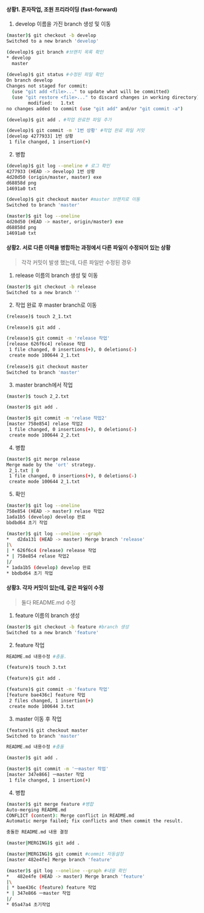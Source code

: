 #### 상황1. 혼자작업, 조원 프리라이딩 (fast-forward)

1. develop 이름을 가진 branch 생성 및 이동

```bash
(master)$ git checkout -b develop
Switched to a new branch 'develop'

(develop)$ git branch #브랜치 목록 확인
* develop
  master
  
(develop)$ git status #수정된 파일 확인
On branch develop
Changes not staged for commit:
  (use "git add <file>..." to update what will be committed)
  (use "git restore <file>..." to discard changes in working directory)
        modified:   1.txt
no changes added to commit (use "git add" and/or "git commit -a")

(develop)$ git add . #작업 완료한 파일 추가

(develop)$ git commit -m '1번 상황' #작업 완료 파일 커밋
[develop 4277933] 1번 상황
 1 file changed, 1 insertion(+)
```

2. 병합

```bash
(develop)$ git log --oneline # 로그 확인
4277933 (HEAD -> develop) 1번 상황
4d20d50 (origin/master, master) exe
d68858d png
14691a0 txt

(develop)$ git checkout master #master 브랜치로 이동
Switched to branch 'master'

(master)$ git log --oneline
4d20d50 (HEAD -> master, origin/master) exe
d68858d png
14691a0 txt
```



#### 상황2. 서로 다른 이력을 병합하는 과정에서 다른 파일이 수정되어 있는 상황

> 각각 커밋이 발생 했는데, 다른 파일만 수정된 경우

1. release 이름의 branch 생성 및 이동

```bash
(master)$ git checkout -b release
Switched to a new branch ''
```

2. 작업 완료 후 master branch로 이동

```bash
(release)$ touch 2_1.txt

(release)$ git add .

(release)$ git commit -m 'release 작업'
[release 626f6c4] release 작업
 1 file changed, 0 insertions(+), 0 deletions(-)
 create mode 100644 2_1.txt
 
(release)$ git checkout master
Switched to branch 'master'
```

3. master branch에서 작업 

```bash
(master)$ touch 2_2.txt

(master)$ git add .

(master)$ git commit -m 'relase 작업2'
[master 758e854] relase 작업2
 1 file changed, 0 insertions(+), 0 deletions(-)
 create mode 100644 2_2.txt
```

4. 병합

```bash
(master)$ git merge release
Merge made by the 'ort' strategy.
 2_1.txt | 0
 1 file changed, 0 insertions(+), 0 deletions(-)
 create mode 100644 2_1.txt
```

5. 확인

```bash
(master)$ git log --oneline
758e854 (HEAD -> master) relase 작업2
1ada1b5 (develop) develop 완료
bbdbd64 초기 작업

(master)$ git log --oneline --graph
*   d2da131 (HEAD -> master) Merge branch 'release'
|\
| * 626f6c4 (release) release 작업
* | 758e854 relase 작업2
|/
* 1ada1b5 (develop) develop 완료
* bbdbd64 초기 작업
```



#### 상황3. 각자 커밋이 있는데, 같은 파일이 수정

> 둘다 README.md 수정

1. feature 이름의 branch 생성

```bash
(master)$ git checkout -b feature #branch 생성
Switched to a new branch 'feature'
```

2. feature 작업

```bash
README.md 내용수정 #충돌.

(feature)$ touch 3.txt

(feature)$ git add .

(feature)$ git commit -m 'feature 작업'
[feature bae436c] feature 작업
 2 files changed, 1 insertion(+)
 create mode 100644 3.txt
```

3. master 이동 후 작업

```bash
(feature)$ git checkout master
Switched to branch 'master'

README.md 내용수정 #충돌

(master)$ git add .

(master)$ git commit -m 'ㅡmaster 작업'
[master 347e866] ㅡmaster 작업
 1 file changed, 1 insertion(+)
```

4. 병합

```bash
(master)$ git merge feature #병합
Auto-merging README.md
CONFLICT (content): Merge conflict in README.md
Automatic merge failed; fix conflicts and then commit the result.

충돌한 README.md 내용 결정

(master|MERGING)$ git add .

(master|MERGING)$ git commit #commit 자동설정
[master 482e4fe] Merge branch 'feature'

(master)$ git log --oneline --graph #내용 확인
*   482e4fe (HEAD -> master) Merge branch 'feature'
|\
| * bae436c (feature) feature 작업
* | 347e866 ㅡmaster 작업
|/
* 05a47a4 초기작업
```

